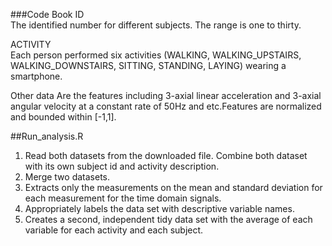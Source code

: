 ###Code Book
ID      
          The identified number for different subjects. The range is one to thirty.

ACTIVITY  
          Each person performed six activities (WALKING, WALKING_UPSTAIRS, WALKING_DOWNSTAIRS, SITTING, STANDING, LAYING) wearing a smartphone.

Other data Are the features including 3-axial linear acceleration and 3-axial angular velocity at a constant rate of 50Hz and etc.Features are normalized and bounded within [-1,1].

##Run_analysis.R
1. Read both datasets from the downloaded file. Combine both dataset with its own subject id and activity description.
2. Merge two datasets.
3. Extracts only the measurements on the mean and standard deviation for each measurement for the time domain signals.
4. Appropriately labels the data set with descriptive variable names. 
5. Creates a second, independent tidy data set with the average of each variable for each activity and each subject. 
